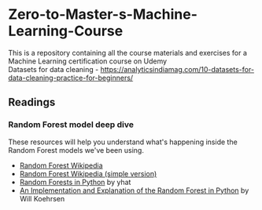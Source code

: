 # Zero-to-Master-s-Machine-Learning-Course
This is a repository containing all the course materials and exercises for a Machine Learning certification course on Udemy
<br>
Datasets for data cleaning - https://analyticsindiamag.com/10-datasets-for-data-cleaning-practice-for-beginners/

## Readings
### Random Forest model deep dive

These resources will help you understand what's happening inside the Random Forest models we've been using.

* [Random Forest Wikipedia](https://en.wikipedia.org/wiki/Random_forest)
* [Random Forest Wikipedia (simple version)](https://simple.wikipedia.org/wiki/Random_forest)
* [Random Forests in Python](http://blog.yhat.com/posts/random-forests-in-python.html) by yhat
* [An Implementation and Explanation of the Random Forest in Python](https://towardsdatascience.com/an-implementation-and-explanation-of-the-random-forest-in-python-77bf308a9b76) by Will Koehrsen